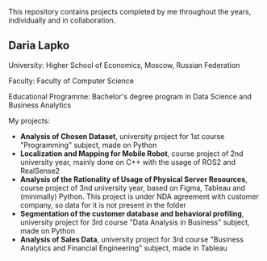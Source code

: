 This repository contains projects completed by me throughout the years, individually and in collaboration.

## Daria Lapko

University: Higher School of Economics, Moscow, Russian Federation

Faculty: Faculty of Computer Science

Educational Programme: Bachelor's degree program in Data Science and Business Analytics

My projects:
- **Analysis of Chosen Dataset**, university project for 1st course "Programming" subject, made on Python
- **Localization and Mapping for Mobile Robot**, course project of 2nd university year, mainly done on C++ with the usage of ROS2 and RealSense2
- **Analysis of the Rationality of Usage of Physical Server Resources**, course project of 3nd university year, based on Figma, Tableau and (minimally) Python. This project is under NDA agreement with customer company, so data for it is not present in the folder
- **Segmentation of the customer database and behavioral profiling**, university project for 3rd course "Data Analysis in Business" subject, made on Python
- **Analysis of Sales Data**, university project for 3rd course "Business Analytics and Financial Engineering" subject, made in Tableau
